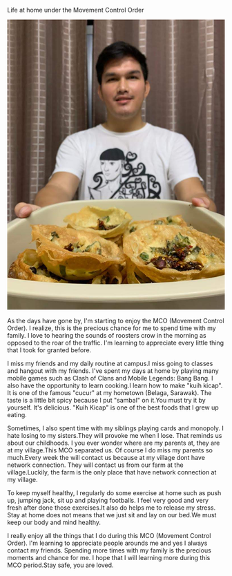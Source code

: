 Life at home under the Movement Control Order

![](Mathew/kuihkicap.jpg)



<p>	As the days have gone by, I'm starting to enjoy the MCO (Movement Control Order).
I realize, this is the precious chance for me to spend time with my family.
I love to hearing the sounds of roosters crow in the morning as opposed to the roar of the traffic.
I'm learning to appreciate every little thing that I took for granted before.</p>

<p>	I miss my friends and my daily routine at campus.I miss going to classes and hangout with my friends.
I've spent my days at home by playing many mobile games such as Clash of Clans and Mobile Legends: Bang Bang.
I also have the opportunity to learn cooking.I learn how to make "kuih kicap".
It is one of the famous "cucur" at my hometown (Belaga, Sarawak).
The taste is a little bit spicy because I put "sambal" on it.You must try it by yourself. It's delicious.
"Kuih Kicap" is one of the best foods that I grew up eating.</p>

<p>	Sometimes, I also spent time with my siblings playing cards and monopoly.
I hate losing to my sisters.They will provoke me when I lose. That reminds us about our childhoods.
I you ever wonder where are my parents at, they are at my village.This MCO separated us.
Of course I do miss my parents so much.Every week the will contact us because at my village dont have network connection.
They will contact us from our farm at the village.Luckily, the farm is the only place that have network connection at my village.</p>

<p>	To keep myself healthy, I regularly do some exercise at home such as push up, jumping jack, sit up and playing footballs.
I feel very good and very fresh after done those exercises.It also do helps me to release my stress.
Stay at home does not means that we just sit and lay on our bed.We must keep our body and mind healthy.</p>

<p>	I really enjoy all the things that I do during this MCO (Movement Control Order).
I'm learning to appreciate people arounds me and yes I always contact my friends.
Spending more times with my family is the precious moments and chance for me.
I hope that I will learning more during this MCO period.Stay safe, you are loved.</p>
